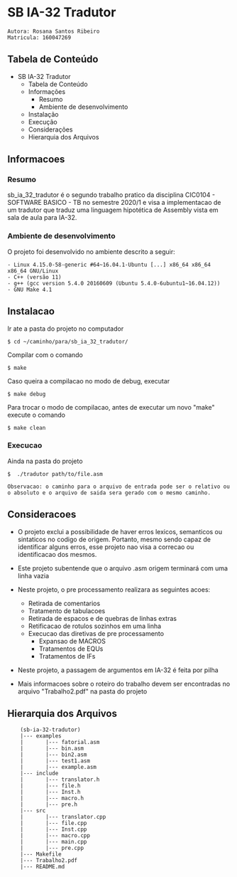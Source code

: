 # SB IA-32 Tradutor

    Autora: Rosana Santos Ribeiro
    Matricula: 160047269

## Tabela de Conteúdo
- SB IA-32 Tradutor
    - Tabela de Conteúdo
    - Informações
        - Resumo
        - Ambiente de desenvolvimento
    - Instalação
    - Execução
    - Considerações
    - Hierarquia dos Arquivos

## Informacoes

### Resumo
sb_ia_32_tradutor é o segundo trabalho pratico da disciplina CIC0104 - SOFTWARE BASICO - TB no semestre 2020/1 e visa
a implementacao de um tradutor que traduz uma linguagem hipotética de Assembly vista em sala de aula para IA-32.

### Ambiente de desenvolvimento

O projeto foi desenvolvido no ambiente descrito a seguir:

    - Linux 4.15.0-58-generic #64~16.04.1-Ubuntu [...] x86_64 x86_64 x86_64 GNU/Linux
    - C++ (versão 11)
    - g++ (gcc version 5.4.0 20160609 (Ubuntu 5.4.0-6ubuntu1~16.04.12))
    - GNU Make 4.1

## Instalacao

Ir ate a pasta do projeto no computador

```
$ cd ~/caminho/para/sb_ia_32_tradutor/
```

Compilar com o comando
```
$ make
```

Caso queira a compilacao no modo de debug, executar

```
$ make debug
```

Para trocar o modo de compilacao, antes de executar um novo "make"  execute o comando
```
$ make clean
```

### Execucao
Ainda na pasta do projeto

```
$  ./tradutor path/to/file.asm
```

    Observacao: o caminho para o arquivo de entrada pode ser o relativo ou o absoluto e o arquivo de saida sera gerado com o mesmo caminho.

## Consideracoes 

- O projeto exclui a possibilidade de haver erros lexicos, semanticos ou sintaticos no codigo de origem. Portanto, mesmo sendo capaz de identificar alguns erros, esse projeto nao visa a correcao ou identificacao dos mesmos.

- Este projeto subentende que o arquivo .asm origem terminará com uma linha vazia

- Neste projeto, o pre processamento realizara as seguintes acoes:
    - Retirada de comentarios
    - Tratamento de tabulacoes
    - Retirada de espacos e de quebras de linhas extras
    - Retificacao de rotulos sozinhos em uma linha
    - Execucao das diretivas de pre processamento
        - Expansao de MACROS
        - Tratamentos de EQUs
        - Tratamentos de IFs

- Neste projeto, a passagem de argumentos em IA-32 é feita por pilha

- Mais informacoes sobre o roteiro do trabalho devem ser encontradas no arquivo "Trabalho2.pdf" na pasta do projeto

## Hierarquia dos Arquivos

        (sb-ia-32-tradutor)
        |--- examples
        |       |--- fatorial.asm
        |       |--- bin.asm
        |       |--- bin2.asm
        |       |--- test1.asm
        |       |--- example.asm
        |--- include
        |       |--- translator.h
        |       |--- file.h
        |       |--- Inst.h
        |       |--- macro.h
        |       |--- pre.h
        |--- src
        |       |--- translator.cpp
        |       |--- file.cpp
        |       |--- Inst.cpp
        |       |--- macro.cpp
        |       |--- main.cpp
        |       |--- pre.cpp
        |--- Makefile
        |--- Trabalho2.pdf
        |--- README.md
